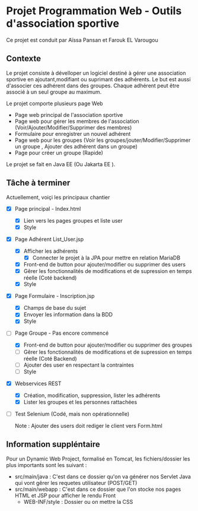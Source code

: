 # Projet Programmation Web - Outils d'association sportive

Ce projet est conduit par Aïssa Pansan et Farouk EL Varougou 


## Contexte

Le projet consiste à dévelloper un logiciel destiné à gérer une association sportive en ajoutant,modifiant ou suprimant des adhérents. Le but est aussi d'associer ces adhérent dans des groupes. Chaque adhérent peut être associé à un seul groupe au maximum.

Le projet comporte plusieurs page Web 

- Page web principal de l'association sportive
- Page web pour gérer les membres de l'association (Voir/Ajouter/Modifier/Supprimer des membres)
- Formulaire pour enregistrer un nouvel adhérent
- Page web pour les groupes (Voir les groupes/jouter/Modifier/Supprimer un groupe , Ajouter des adhérent dans un groupe)
- Page pour créer un groupe (Rapide)

Le projet se fait en Java EE (Ou Jakarta EE ).

## Tâche à terminer 
Actuellement, voiçi les principaux chantier 

- [X] Page principal - Index.html
    - [x] Lien vers les pages groupes et liste user
    - [X] Style
- [X] Page Adhérent List_User.jsp
    - [X] Afficher les adhérents
        - [X] Connecter le projet à la JPA pour mettre en relation MariaDB
    - [X] Front-end de button pour ajouter/modifier ou supprimer des users
    - [X] Gêrer les fonctionnalités de modifications et de supression en temps réelle (Coté backend)
    - [X] Style
- [X]  Page Formulaire - Inscription.jsp
    - [x] Champs de base du sujet
    - [X] Envoyer les information dans la BDD
    - [X] Style
- [ ] Page Groupe - Pas encore commencé
    - [X] Front-end de button pour ajouter/modifier ou supprimer des groupes
    - [ ] Gêrer les fonctionnalités de modifications et de supression en temps réelle (Coté Backend)
    - [ ] Ajouter des user en respectant la contraintes
    - [ ] Style

- [X] Webservices REST
    - [X] Création, modification, suppression, lister les adhérents
    - [X] Lister les groupes et les personnes rattachées

- [ ] Test Selenium (Codé, mais non opérationnelle)

  Note : Ajouter des users doit rediger le client vers Form.html 
  

## Information suppléntaire 
Pour un Dynamic Web Project, formalisé en Tomcat, les fichiers/dossier les plus importants sont les suivant : 

- src/main/java : C'est dans ce dossier qu'on va générer nos Servlet Java qui vont gêrer les requetes utilisateur (POST/GET)
- src/main/webapp : C'est dans ce dossier que l'on stocke nos pages HTML et JSP pour afficher le rendu Front
    - WEB-INF/style : Dossier ou on mettre la CSS
 
